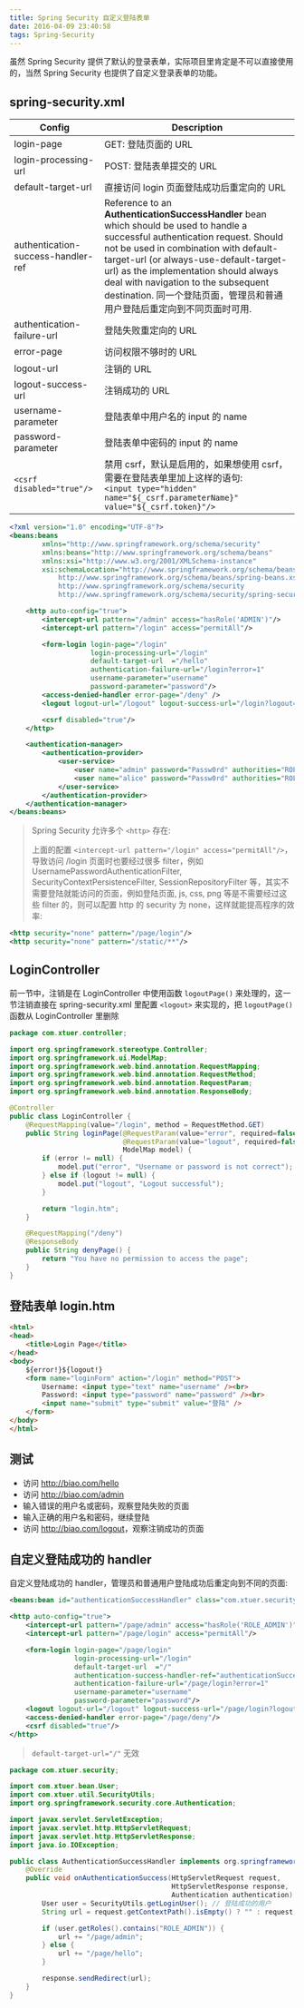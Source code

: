 ```yaml
---
title: Spring Security 自定义登陆表单
date: 2016-04-09 23:40:58
tags: Spring-Security
---
```


虽然 Spring Security 提供了默认的登录表单，实际项目里肯定是不可以直接使用的，当然 Spring Security 也提供了自定义登录表单的功能。

<!--more-->

## spring-security.xml
| Config                             | Description                              |
| ---------------------------------- | ---------------------------------------- |
| login-page                         | GET: 登陆页面的 URL                           |
| login-processing-url               | POST: 登陆表单提交的 URL                        |
| default-target-url                 | 直接访问 login 页面登陆成功后重定向的 URL               |
| authentication-success-handler-ref | Reference to an **AuthenticationSuccessHandler** bean which should be used to handle a successful authentication request. Should not be used in combination with default-target-url (or always-use-default-target-url) as the implementation should always deal with navigation to the subsequent destination. 同一个登陆页面，管理员和普通用户登陆后重定向到不同页面时可用. |
| authentication-failure-url         | 登陆失败重定向的 URL                             |
| error-page                         | 访问权限不够时的 URL                             |
| logout-url                         | 注销的 URL                                  |
| logout-success-url                 | 注销成功的 URL                                |
| username-parameter                 | 登陆表单中用户名的 input 的 name                   |
| password-parameter                 | 登陆表单中密码的 input 的 name                    |
| `<csrf disabled="true"/>`          | 禁用 csrf，默认是启用的，如果想使用 csrf，需要在登陆表单里加上这样的语句:<br> `<input type="hidden" name="${_csrf.parameterName}" value="${_csrf.token}"/>` |

```xml
<?xml version="1.0" encoding="UTF-8"?>
<beans:beans
        xmlns="http://www.springframework.org/schema/security"
        xmlns:beans="http://www.springframework.org/schema/beans"
        xmlns:xsi="http://www.w3.org/2001/XMLSchema-instance"
        xsi:schemaLocation="http://www.springframework.org/schema/beans
            http://www.springframework.org/schema/beans/spring-beans.xsd
            http://www.springframework.org/schema/security
            http://www.springframework.org/schema/security/spring-security.xsd">

    <http auto-config="true">
        <intercept-url pattern="/admin" access="hasRole('ADMIN')"/>
        <intercept-url pattern="/login" access="permitAll"/>

        <form-login login-page="/login"
                    login-processing-url="/login"
                    default-target-url  ="/hello"
                    authentication-failure-url="/login?error=1"
                    username-parameter="username"
                    password-parameter="password"/>
        <access-denied-handler error-page="/deny" />
        <logout logout-url="/logout" logout-success-url="/login?logout=1" />

        <csrf disabled="true"/>
    </http>

    <authentication-manager>
        <authentication-provider>
            <user-service>
                <user name="admin" password="Passw0rd" authorities="ROLE_ADMIN"/>
                <user name="alice" password="Passw0rd" authorities="ROLE_USER"/>
            </user-service>
        </authentication-provider>
    </authentication-manager>
</beans:beans>
```

> Spring Security 允许多个 `<http>` 存在:
>
> 上面的配置 `<intercept-url pattern="/login" access="permitAll"/>`，导致访问 /login 页面时也要经过很多 filter，例如 UsernamePasswordAuthenticationFilter, SecurityContextPersistenceFilter, SessionRepositoryFilter 等，其实不需要登陆就能访问的页面，例如登陆页面, js, css, png 等是不需要经过这些 filter 的，则可以配置 http 的 security 为 none，这样就能提高程序的效率:
```xml
<http security="none" pattern="/page/login"/>
<http security="none" pattern="/static/**"/>
```

## LoginController

前一节中，注销是在 LoginController 中使用函数 `logoutPage()` 来处理的，这一节注销直接在 spring-security.xml 里配置 `<logout>` 来实现的，把 `logoutPage()` 函数从 LoginController 里删除

```java
package com.xtuer.controller;

import org.springframework.stereotype.Controller;
import org.springframework.ui.ModelMap;
import org.springframework.web.bind.annotation.RequestMapping;
import org.springframework.web.bind.annotation.RequestMethod;
import org.springframework.web.bind.annotation.RequestParam;
import org.springframework.web.bind.annotation.ResponseBody;

@Controller
public class LoginController {
    @RequestMapping(value="/login", method = RequestMethod.GET)
    public String loginPage(@RequestParam(value="error", required=false) String error,
                            @RequestParam(value="logout", required=false) String logout,
                            ModelMap model) {
        if (error != null) {
            model.put("error", "Username or password is not correct");
        } else if (logout != null) {
            model.put("logout", "Logout successful");
        }

        return "login.htm";
    }

    @RequestMapping("/deny")
    @ResponseBody
    public String denyPage() {
        return "You have no permission to access the page";
    }
}
```

## 登陆表单 login.htm

```html
<html>
<head>
    <title>Login Page</title>
</head>
<body>
    ${error!}${logout!}
    <form name="loginForm" action="/login" method="POST">
        Username: <input type="text" name="username" /><br>
        Password: <input type="password" name="password" /><br>
        <input name="submit" type="submit" value="登陆" />
    </form>
</body>
</html>
```

## 测试
* 访问 <http://biao.com/hello>
* 访问 <http://biao.com/admin>
* 输入错误的用户名或密码，观察登陆失败的页面
* 输入正确的用户名和密码，继续登陆
* 访问 <http://biao.com/logout>，观察注销成功的页面


## 自定义登陆成功的 handler

自定义登陆成功的 handler，管理员和普通用户登陆成功后重定向到不同的页面:

```xml
<beans:bean id="authenticationSuccessHandler" class="com.xtuer.security.AuthenticationSuccessHandler"/>

<http auto-config="true">
    <intercept-url pattern="/page/admin" access="hasRole('ROLE_ADMIN')"/>
    <intercept-url pattern="/page/login" access="permitAll"/>

    <form-login login-page="/page/login"
                login-processing-url="/login"
                default-target-url  ="/"
                authentication-success-handler-ref="authenticationSuccessHandler"
                authentication-failure-url="/page/login?error=1"
                username-parameter="username"
                password-parameter="password"/>
    <logout logout-url="/logout" logout-success-url="/page/login?logout=1"/>
    <access-denied-handler error-page="/page/deny"/>
    <csrf disabled="true"/>
</http>
```
> `default-target-url="/"` 无效

```java
package com.xtuer.security;

import com.xtuer.bean.User;
import com.xtuer.util.SecurityUtils;
import org.springframework.security.core.Authentication;

import javax.servlet.ServletException;
import javax.servlet.http.HttpServletRequest;
import javax.servlet.http.HttpServletResponse;
import java.io.IOException;

public class AuthenticationSuccessHandler implements org.springframework.security.web.authentication.AuthenticationSuccessHandler {
    @Override
    public void onAuthenticationSuccess(HttpServletRequest request,
                                        HttpServletResponse response,
                                        Authentication authentication) throws IOException, ServletException {
        User user = SecurityUtils.getLoginUser(); // 登陆成功的用户
        String url = request.getContextPath().isEmpty() ? "" : request.getContextPath();

        if (user.getRoles().contains("ROLE_ADMIN")) {
            url += "/page/admin";
        } else {
            url += "/page/hello";
        }

        response.sendRedirect(url);
    }
}
```

